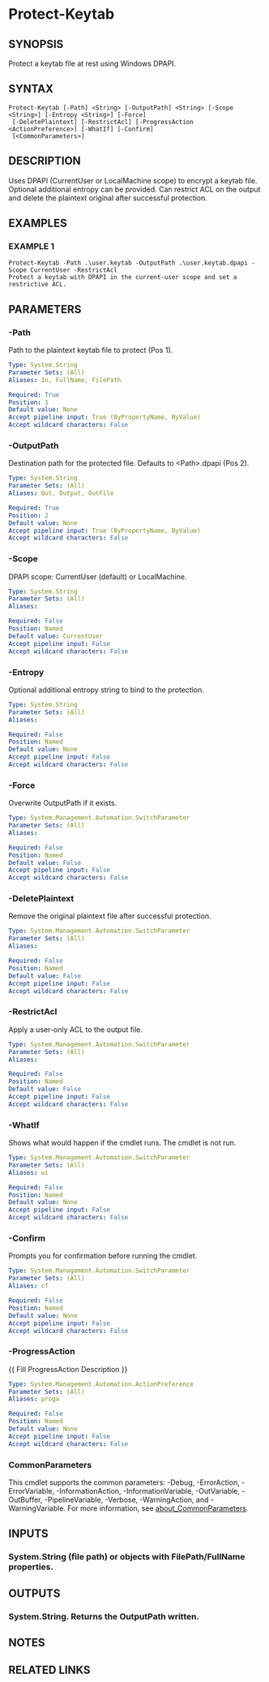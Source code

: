 ﻿---
external help file: STKeytab-help.xml
Module Name: Stkeytab
online version:
schema: 2.0.0
---

# Protect-Keytab

## SYNOPSIS
Protect a keytab file at rest using Windows DPAPI.

## SYNTAX

```
Protect-Keytab [-Path] <String> [-OutputPath] <String> [-Scope <String>] [-Entropy <String>] [-Force]
 [-DeletePlaintext] [-RestrictAcl] [-ProgressAction <ActionPreference>] [-WhatIf] [-Confirm]
 [<CommonParameters>]
```

## DESCRIPTION
Uses DPAPI (CurrentUser or LocalMachine scope) to encrypt a keytab file.
Optional
additional entropy can be provided.
Can restrict ACL on the output and delete the
plaintext original after successful protection.

## EXAMPLES

### EXAMPLE 1
```
Protect-Keytab -Path .\user.keytab -OutputPath .\user.keytab.dpapi -Scope CurrentUser -RestrictAcl
Protect a keytab with DPAPI in the current-user scope and set a restrictive ACL.
```

## PARAMETERS

### -Path
Path to the plaintext keytab file to protect (Pos 1).

```yaml
Type: System.String
Parameter Sets: (All)
Aliases: In, FullName, FilePath

Required: True
Position: 1
Default value: None
Accept pipeline input: True (ByPropertyName, ByValue)
Accept wildcard characters: False
```

### -OutputPath
Destination path for the protected file.
Defaults to \<Path\>.dpapi (Pos 2).

```yaml
Type: System.String
Parameter Sets: (All)
Aliases: Out, Output, OutFile

Required: True
Position: 2
Default value: None
Accept pipeline input: True (ByPropertyName, ByValue)
Accept wildcard characters: False
```

### -Scope
DPAPI scope: CurrentUser (default) or LocalMachine.

```yaml
Type: System.String
Parameter Sets: (All)
Aliases:

Required: False
Position: Named
Default value: CurrentUser
Accept pipeline input: False
Accept wildcard characters: False
```

### -Entropy
Optional additional entropy string to bind to the protection.

```yaml
Type: System.String
Parameter Sets: (All)
Aliases:

Required: False
Position: Named
Default value: None
Accept pipeline input: False
Accept wildcard characters: False
```

### -Force
Overwrite OutputPath if it exists.

```yaml
Type: System.Management.Automation.SwitchParameter
Parameter Sets: (All)
Aliases:

Required: False
Position: Named
Default value: False
Accept pipeline input: False
Accept wildcard characters: False
```

### -DeletePlaintext
Remove the original plaintext file after successful protection.

```yaml
Type: System.Management.Automation.SwitchParameter
Parameter Sets: (All)
Aliases:

Required: False
Position: Named
Default value: False
Accept pipeline input: False
Accept wildcard characters: False
```

### -RestrictAcl
Apply a user-only ACL to the output file.

```yaml
Type: System.Management.Automation.SwitchParameter
Parameter Sets: (All)
Aliases:

Required: False
Position: Named
Default value: False
Accept pipeline input: False
Accept wildcard characters: False
```

### -WhatIf
Shows what would happen if the cmdlet runs.
The cmdlet is not run.

```yaml
Type: System.Management.Automation.SwitchParameter
Parameter Sets: (All)
Aliases: wi

Required: False
Position: Named
Default value: None
Accept pipeline input: False
Accept wildcard characters: False
```

### -Confirm
Prompts you for confirmation before running the cmdlet.

```yaml
Type: System.Management.Automation.SwitchParameter
Parameter Sets: (All)
Aliases: cf

Required: False
Position: Named
Default value: None
Accept pipeline input: False
Accept wildcard characters: False
```

### -ProgressAction
{{ Fill ProgressAction Description }}

```yaml
Type: System.Management.Automation.ActionPreference
Parameter Sets: (All)
Aliases: proga

Required: False
Position: Named
Default value: None
Accept pipeline input: False
Accept wildcard characters: False
```

### CommonParameters
This cmdlet supports the common parameters: -Debug, -ErrorAction, -ErrorVariable, -InformationAction, -InformationVariable, -OutVariable, -OutBuffer, -PipelineVariable, -Verbose, -WarningAction, and -WarningVariable. For more information, see [about_CommonParameters](http://go.microsoft.com/fwlink/?LinkID=113216).

## INPUTS

### System.String (file path) or objects with FilePath/FullName properties.
## OUTPUTS

### System.String. Returns the OutputPath written.
## NOTES

## RELATED LINKS
